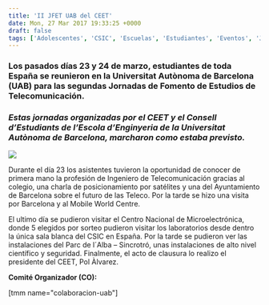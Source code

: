 ```yaml
---
title: 'II JFET UAB del CEET'
date: Mon, 27 Mar 2017 19:33:25 +0000
draft: false
tags: ['Adolescentes', 'CSIC', 'Escuelas', 'Estudiantes', 'Eventos', 'JFET', 'JFET', 'Mobile World Centre', 'UAB', 'Universidad Autónoma de Barcelona']
---
```


### Los pasados días 23 y 24 de marzo, estudiantes de toda España se reunieron en la Universitat Autònoma de Barcelona (UAB) para las segundas Jornadas de Fomento de Estudios de Telecomunicación.

### _Estas jornadas organizadas por el CEET y el Consell d’Estudiants de l’Escola d’Enginyeria de la Universitat Autònoma de Barcelona, marcharon como estaba previsto._

![](https://ceet.org.es/wp-content/uploads/2017/03/DSC_1712.jpg)

Durante el día 23 los asistentes tuvieron la oportunidad de conocer de primera mano la profesión de Ingeniero de Telecomunicación gracias al colegio, una charla de posicionamiento por satélites y una del Ayuntamiento de Barcelona sobre el futuro de las Teleco. Por la tarde se hizo una visita por Barcelona y al Mobile World Centre.

El ultimo día se pudieron visitar el Centro Nacional de Microelectrónica, donde 5 elegidos por sorteo pudieron visitar los laboratorios desde dentro la única sala blanca del CSIC en España. Por la tarde se pudieron ver las instalaciones del Parc de l´Alba – Sincrotró, unas instalaciones de alto nivel científico y seguridad. Finalmente, el acto de clausura lo realizo el presidente del CEET, Pol Àlvarez.

**Comité Organizador (CO):**

\[tmm name="colaboracion-uab"\]